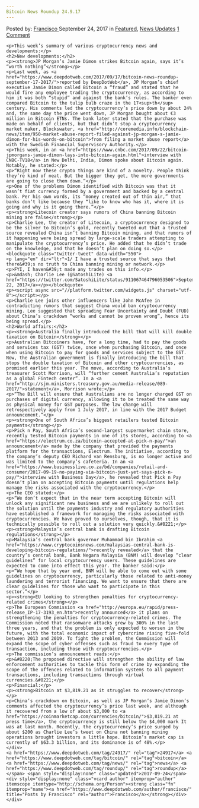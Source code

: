 ```yaml
---
Bitcoin News Roundup 24.9.17
---
```

<article class="post-listing post-22725 post type-post status-publish format-standard has-post-thumbnail hentry 
 tag-5960 tag-bitcoin tag-news tag-roundup">
    <div class="post-inner">
        <span>Posted by: <a href="https://www.deepdotweb.com/author/francisco/" title="">Francisco </a></span>
    <span>September 24, 2017</span>
    <span>in <a href="https://www.deepdotweb.com/category/deepdot-news/" rel="category tag">Featured</a>, <a href="https://www.deepdotweb.com/category/news-updates/" rel="category tag">News Updates</a></span>
    <span><a href="https://www.deepdotweb.com/2017/09/24/bitcoin-news-roundup-24-9-17/#comments">1 Comment</a></span>
    </p>
    <div class="clear"></div>
    
    <p>This week’s summary of various cryptocurrency news and developments:</p>
    <h2>New developments:</h2>
    <p><strong>JP Morgan’s Jamie Dimon strikes Bitcoin again, says it’s “worth nothing”</strong></p>
    <p>Last week, as <a href="https://www.deepdotweb.com/2017/09/17/bitcoin-news-roundup-september-17-2017/">reported by DeepDotWeb</a>, JP Morgan’s chief executive Jamie Dimon called Bitcoin a “fraud” and stated that he would fire any employee trading the cryptocurrency, as according to him it was both “stupid” and against the bank’s rules. The banker even compared Bitcoin to the tulip bulb craze in the 17<sup>th</sup> century. His comments led the cryptocurrency’s price down by about 24% and, the same day the price went down, JP Morgan bought about €3 million in Bitcoin ETNs. The bank later stated that the purchase was made on behalf of clients, but that didn’t stop a cryptocurrency market maker, Blockswater, <a href="http://coremedia.info/blockchain-news/item/950-market-abuse-report-filed-against-jp-morgan-s-jamie-dimon-for-his-words-on-bitcoin">from filing a market abuse report</a> with the Swedish Financial Supervisory Authority.</p>
    <p>This week, in an <a href="https://www.cnbc.com/2017/09/22/bitcoin-jpmorgans-jamie-dimon-lays-into-bitcoin-again.html">interview with CNBC-TV18</a> in New Delhi, India, Dimon spoke about Bitcoin again. Notably, he stated:</p>
    <p>“Right now these crypto things are kind of a novelty. People think they’re kind of neat. But the bigger they get, the more governments are going to close them down.”</p>
    <p>One of the problems Dimon identified with Bitcoin was that it wasn’t fiat currency formed by a government and backed by a central bank. Per his own words, its “money created out of thin air,” that banks don’t like because they “like to know who has it, where it is going and why is it going there.”</p>
    <p><strong>Litecoin creator says rumors of China banning Bitcoin mining are false</strong></p>
    <p>Charlie Lee, the creator of Litecoin, a cryptocurrency designed to be the silver to Bitcoin’s gold, recently tweeted out that a trusted source revealed China isn’t banning Bitcoin mining, and that rumors of it happening were being spread by large-scale traders attempting to manipulate the cryptocurrency’s price. He added that he didn’t trade on the knowledge, and that he doesn’t plan on doing so.</p>
    <blockquote class="twitter-tweet" data-width="550">
    <p lang="en" dir="ltr">1/ I have a trusted source that says that there&#39;s no truth to China banning mining or network.</p>
    <p>FYI, I haven&#39;t made any trades on this info.</p>
    <p>&mdash; Charlie Lee (@SatoshiLite) <a href="https://twitter.com/SatoshiLite/status/911067464796053506">September 22, 2017</a></p></blockquote>
    <p><script async src="//platform.twitter.com/widgets.js" charset="utf-8"></script></p>
    <p>Charlie Lee joins other influencers like John McAfee in contradicting rumors that suggest China would ban cryptocurrency mining. Lee suggested that spreading Fear Uncertainty and Doubt (FUD) about China’s crackdown “works and cannot be proven wrong”, hence its being spread.</p>
    <h2>World affairs:</h2>
    <p><strong>Australia finally introduced the bill that will kill double taxation on Bitcoin</strong></p>
    <p>Australian Bitcoiners have, for a long time, had to pay the goods and services tax (GST) twice, once when purchasing Bitcoin, and once when using Bitcoin to pay for goods and services subject to the GST. Now, the Australian government is finally introducing the bill that stops the double taxation of Bitcoin and other cryptocurrencies, as promised earlier this year. The move, according to Australia’s treasurer Scott Morrison, will “further cement Australia’s reputation as a global Fintech center”. In a <a href="http://sjm.ministers.treasury.gov.au/media-release/089-2017/">statement</a>, Morrison wrote:</p>
    <p>“The Bill will ensure that Australians are no longer charged GST on purchases of digital currency, allowing it to be treated the same way as physical money for GST purposes. The law change will retrospectively apply from 1 July 2017, in line with the 2017 Budget announcement.”</p>
    <p><strong>One of South Africa’s biggest retailers tested Bitcoin payments</strong></p>
    <p>Pick n Pay, South Africa’s second-largest supermarket chain store, recently tested Bitcoin payments in one of its stores, according to <a href="https://electrum.co.za/bitcoin-accepted-at-pick-n-pay/">an announcement</a> made by the company that provided the payments platform for the transactions, Electrum. The initiative, according to the company’s deputy CEO Richard van Rensburg, is no longer active and was limited to the company’s cafeteria. In an <a href="https://www.businesslive.co.za/bd/companies/retail-and-consumer/2017-09-19-no-paying-via-bitcoin-just-yet-says-pick-n-pay/">interview with Business Day</a>, he revealed that Pick n Pay doesn’t plan on accepting Bitcoin payments until regulations help manage the risks associated with the cryptocurrency.</p>
    <p>The CEO stated:</p>
    <p>“We don’t expect that in the near term accepting Bitcoin will unlock any significant new business and we are unlikely to roll out the solution until the payments industry and regulatory authorities have established a framework for managing the risks associated with cryptocurrencies. We have proved to ourselves, though, that it is technically possible to roll out a solution very quickly.&#8221;</p>
    <p><strong>Malaysia’s central bank is drafting Bitcoin regulations</strong></p>
    <p>Malaysia’s central bank governor Muhammad bin Ibrahim <a href="https://www.cryptocoinsnews.com/malaysias-central-bank-is-developing-bitcoin-regulations/">recently revealed</a> that the country’s central bank, Bank Negara Malaysia (BNM) will develop “clear guidelines” for local cryptocurrency users. These guidelines are expected to come into effect this year. The banker said:</p>
    <p>“We hope that by year end, BNM will be able to come out with some guidelines on cryptocurrency, particularly those related to anti-money laundering and terrorist financing. We want to ensure that there are clear guidelines for those who want to participate in this sector.”</p>
    <p><strong>EU looking to strengthen penalties for cryptocurrency-related crimes</strong></p>
    <p>The European Commission <a href="http://europa.eu/rapid/press-release_IP-17-3193_en.htm">recently announced</a> it plans on strengthening the penalties for cryptocurrency-related crimes. The Commission noted that ransomware attacks grew by 300% in the last three years, and that the problem is only expected to worsen in the future, with the total economic impact of cybercrime rising five-fold between 2013 and 2019. To fight the problem, the Commission will expand the scope of cyber offenses such as fraud to every type of transaction, including those with cryptocurrencies.</p>
    <p>The commission’s announcement reads:</p>
    <p>&#8220;The proposed directive will strengthen the ability of law enforcement authorities to tackle this form of crime by expanding the scope of the offences related to information systems to all payment transactions, including transactions through virtual currencies.&#8221;</p>
    <p>Financial:</p>
    <p><strong>Bitcoin at $3,819.21 as it struggles to recover</strong></p>
    <p>China’s crackdown on Bitcoin, as well as JP Morgan’s Jamie Dimon’s comments affected the cryptocurrency’s price last week, and although it recovered from a low of about $3,000 to <a href="https://coinmarketcap.com/currencies/bitcoin/">$3,819.21 at press time</a>, the cryptocurrency is still below the $4,000 mark It was at last month. Recently, the cryptocurrency’s price surged by about $200 as Charlie Lee’s tweet on China not banning mining operations brought investors a little hope. Bitcoin’s market cap is currently of $63.3 billion, and its dominance is of 48%.</p>
    </div>
    <a href="https://www.deepdotweb.com/tag/24917/" rel="tag">24917</a> <a href="https://www.deepdotweb.com/tag/bitcoin/" rel="tag">bitcoin</a> <a href="https://www.deepdotweb.com/tag/news/" rel="tag">news</a> <a href="https://www.deepdotweb.com/tag/roundup/" rel="tag">roundup</a></span> <span style="display:none" class="updated">2017-09-24</span>
    <div style="display:none" class="vcard author" itemprop="author" itemscope itemtype="http://schema.org/Person"><strong class="fn" itemprop="name"><a href="https://www.deepdotweb.com/author/francisco/" title="Posts by Francisco" rel="author">Francisco</a></strong></div>
    </div>
</article>

